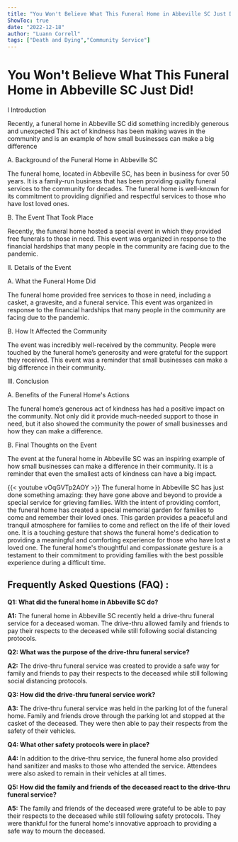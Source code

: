 ```yaml
---
title: "You Won't Believe What This Funeral Home in Abbeville SC Just Did!"
ShowToc: true 
date: "2022-12-18"
author: "Luann Correll" 
tags: ["Death and Dying","Community Service"]
---
```

# You Won't Believe What This Funeral Home in Abbeville SC Just Did!

I Introduction

Recently, a funeral home in Abbeville SC did something incredibly generous and unexpected This act of kindness has been making waves in the community and is an example of how small businesses can make a big difference

A. Background of the Funeral Home in Abbeville SC

The funeral home, located in Abbeville SC, has been in business for over 50 years. It is a family-run business that has been providing quality funeral services to the community for decades. The funeral home is well-known for its commitment to providing dignified and respectful services to those who have lost loved ones.

B. The Event That Took Place

Recently, the funeral home hosted a special event in which they provided free funerals to those in need. This event was organized in response to the financial hardships that many people in the community are facing due to the pandemic.

II. Details of the Event

A. What the Funeral Home Did

The funeral home provided free services to those in need, including a casket, a gravesite, and a funeral service. This event was organized in response to the financial hardships that many people in the community are facing due to the pandemic.

B. How It Affected the Community

The event was incredibly well-received by the community. People were touched by the funeral home’s generosity and were grateful for the support they received. This event was a reminder that small businesses can make a big difference in their community.

III. Conclusion

A. Benefits of the Funeral Home's Actions

The funeral home’s generous act of kindness has had a positive impact on the community. Not only did it provide much-needed support to those in need, but it also showed the community the power of small businesses and how they can make a difference.

B. Final Thoughts on the Event

The event at the funeral home in Abbeville SC was an inspiring example of how small businesses can make a difference in their community. It is a reminder that even the smallest acts of kindness can have a big impact.

{{< youtube vOqGVTp2AOY >}} 
The funeral home in Abbeville SC has just done something amazing: they have gone above and beyond to provide a special service for grieving families. With the intent of providing comfort, the funeral home has created a special memorial garden for families to come and remember their loved ones. This garden provides a peaceful and tranquil atmosphere for families to come and reflect on the life of their loved one. It is a touching gesture that shows the funeral home's dedication to providing a meaningful and comforting experience for those who have lost a loved one. The funeral home's thoughtful and compassionate gesture is a testament to their commitment to providing families with the best possible experience during a difficult time.

## Frequently Asked Questions (FAQ) :
**Q1: What did the funeral home in Abbeville SC do?**

**A1:** The funeral home in Abbeville SC recently held a drive-thru funeral service for a deceased woman. The drive-thru allowed family and friends to pay their respects to the deceased while still following social distancing protocols.

**Q2: What was the purpose of the drive-thru funeral service?**

**A2:** The drive-thru funeral service was created to provide a safe way for family and friends to pay their respects to the deceased while still following social distancing protocols. 

**Q3: How did the drive-thru funeral service work?**

**A3:** The drive-thru funeral service was held in the parking lot of the funeral home. Family and friends drove through the parking lot and stopped at the casket of the deceased. They were then able to pay their respects from the safety of their vehicles. 

**Q4: What other safety protocols were in place?**

**A4:** In addition to the drive-thru service, the funeral home also provided hand sanitizer and masks to those who attended the service. Attendees were also asked to remain in their vehicles at all times. 

**Q5: How did the family and friends of the deceased react to the drive-thru funeral service?**

**A5:** The family and friends of the deceased were grateful to be able to pay their respects to the deceased while still following safety protocols. They were thankful for the funeral home's innovative approach to providing a safe way to mourn the deceased.



